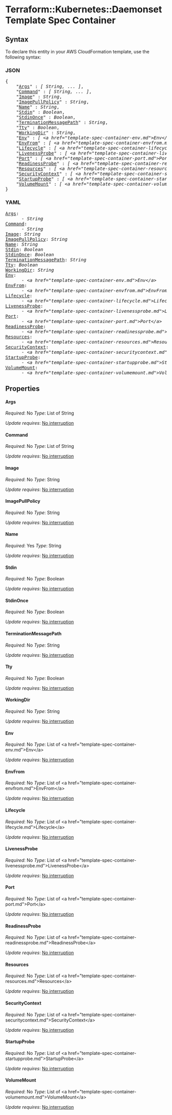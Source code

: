 # Terraform::Kubernetes::Daemonset Template Spec Container

## Syntax

To declare this entity in your AWS CloudFormation template, use the following syntax:

### JSON

<pre>
{
    "<a href="#args" title="Args">Args</a>" : <i>[ String, ... ]</i>,
    "<a href="#command" title="Command">Command</a>" : <i>[ String, ... ]</i>,
    "<a href="#image" title="Image">Image</a>" : <i>String</i>,
    "<a href="#imagepullpolicy" title="ImagePullPolicy">ImagePullPolicy</a>" : <i>String</i>,
    "<a href="#name" title="Name">Name</a>" : <i>String</i>,
    "<a href="#stdin" title="Stdin">Stdin</a>" : <i>Boolean</i>,
    "<a href="#stdinonce" title="StdinOnce">StdinOnce</a>" : <i>Boolean</i>,
    "<a href="#terminationmessagepath" title="TerminationMessagePath">TerminationMessagePath</a>" : <i>String</i>,
    "<a href="#tty" title="Tty">Tty</a>" : <i>Boolean</i>,
    "<a href="#workingdir" title="WorkingDir">WorkingDir</a>" : <i>String</i>,
    "<a href="#env" title="Env">Env</a>" : <i>[ &lt;a href=&#34;template-spec-container-env.md&#34;&gt;Env&lt;/a&gt;, ... ]</i>,
    "<a href="#envfrom" title="EnvFrom">EnvFrom</a>" : <i>[ &lt;a href=&#34;template-spec-container-envfrom.md&#34;&gt;EnvFrom&lt;/a&gt;, ... ]</i>,
    "<a href="#lifecycle" title="Lifecycle">Lifecycle</a>" : <i>[ &lt;a href=&#34;template-spec-container-lifecycle.md&#34;&gt;Lifecycle&lt;/a&gt;, ... ]</i>,
    "<a href="#livenessprobe" title="LivenessProbe">LivenessProbe</a>" : <i>[ &lt;a href=&#34;template-spec-container-livenessprobe.md&#34;&gt;LivenessProbe&lt;/a&gt;, ... ]</i>,
    "<a href="#port" title="Port">Port</a>" : <i>[ &lt;a href=&#34;template-spec-container-port.md&#34;&gt;Port&lt;/a&gt;, ... ]</i>,
    "<a href="#readinessprobe" title="ReadinessProbe">ReadinessProbe</a>" : <i>[ &lt;a href=&#34;template-spec-container-readinessprobe.md&#34;&gt;ReadinessProbe&lt;/a&gt;, ... ]</i>,
    "<a href="#resources" title="Resources">Resources</a>" : <i>[ &lt;a href=&#34;template-spec-container-resources.md&#34;&gt;Resources&lt;/a&gt;, ... ]</i>,
    "<a href="#securitycontext" title="SecurityContext">SecurityContext</a>" : <i>[ &lt;a href=&#34;template-spec-container-securitycontext.md&#34;&gt;SecurityContext&lt;/a&gt;, ... ]</i>,
    "<a href="#startupprobe" title="StartupProbe">StartupProbe</a>" : <i>[ &lt;a href=&#34;template-spec-container-startupprobe.md&#34;&gt;StartupProbe&lt;/a&gt;, ... ]</i>,
    "<a href="#volumemount" title="VolumeMount">VolumeMount</a>" : <i>[ &lt;a href=&#34;template-spec-container-volumemount.md&#34;&gt;VolumeMount&lt;/a&gt;, ... ]</i>
}
</pre>

### YAML

<pre>
<a href="#args" title="Args">Args</a>: <i>
      - String</i>
<a href="#command" title="Command">Command</a>: <i>
      - String</i>
<a href="#image" title="Image">Image</a>: <i>String</i>
<a href="#imagepullpolicy" title="ImagePullPolicy">ImagePullPolicy</a>: <i>String</i>
<a href="#name" title="Name">Name</a>: <i>String</i>
<a href="#stdin" title="Stdin">Stdin</a>: <i>Boolean</i>
<a href="#stdinonce" title="StdinOnce">StdinOnce</a>: <i>Boolean</i>
<a href="#terminationmessagepath" title="TerminationMessagePath">TerminationMessagePath</a>: <i>String</i>
<a href="#tty" title="Tty">Tty</a>: <i>Boolean</i>
<a href="#workingdir" title="WorkingDir">WorkingDir</a>: <i>String</i>
<a href="#env" title="Env">Env</a>: <i>
      - &lt;a href=&#34;template-spec-container-env.md&#34;&gt;Env&lt;/a&gt;</i>
<a href="#envfrom" title="EnvFrom">EnvFrom</a>: <i>
      - &lt;a href=&#34;template-spec-container-envfrom.md&#34;&gt;EnvFrom&lt;/a&gt;</i>
<a href="#lifecycle" title="Lifecycle">Lifecycle</a>: <i>
      - &lt;a href=&#34;template-spec-container-lifecycle.md&#34;&gt;Lifecycle&lt;/a&gt;</i>
<a href="#livenessprobe" title="LivenessProbe">LivenessProbe</a>: <i>
      - &lt;a href=&#34;template-spec-container-livenessprobe.md&#34;&gt;LivenessProbe&lt;/a&gt;</i>
<a href="#port" title="Port">Port</a>: <i>
      - &lt;a href=&#34;template-spec-container-port.md&#34;&gt;Port&lt;/a&gt;</i>
<a href="#readinessprobe" title="ReadinessProbe">ReadinessProbe</a>: <i>
      - &lt;a href=&#34;template-spec-container-readinessprobe.md&#34;&gt;ReadinessProbe&lt;/a&gt;</i>
<a href="#resources" title="Resources">Resources</a>: <i>
      - &lt;a href=&#34;template-spec-container-resources.md&#34;&gt;Resources&lt;/a&gt;</i>
<a href="#securitycontext" title="SecurityContext">SecurityContext</a>: <i>
      - &lt;a href=&#34;template-spec-container-securitycontext.md&#34;&gt;SecurityContext&lt;/a&gt;</i>
<a href="#startupprobe" title="StartupProbe">StartupProbe</a>: <i>
      - &lt;a href=&#34;template-spec-container-startupprobe.md&#34;&gt;StartupProbe&lt;/a&gt;</i>
<a href="#volumemount" title="VolumeMount">VolumeMount</a>: <i>
      - &lt;a href=&#34;template-spec-container-volumemount.md&#34;&gt;VolumeMount&lt;/a&gt;</i>
</pre>

## Properties

#### Args

_Required_: No
_Type_: List of String

_Update requires_: [No interruption](https://docs.aws.amazon.com/AWSCloudFormation/latest/UserGuide/using-cfn-updating-stacks-update-behaviors.html#update-no-interrupt)

#### Command

_Required_: No
_Type_: List of String

_Update requires_: [No interruption](https://docs.aws.amazon.com/AWSCloudFormation/latest/UserGuide/using-cfn-updating-stacks-update-behaviors.html#update-no-interrupt)

#### Image

_Required_: No
_Type_: String

_Update requires_: [No interruption](https://docs.aws.amazon.com/AWSCloudFormation/latest/UserGuide/using-cfn-updating-stacks-update-behaviors.html#update-no-interrupt)

#### ImagePullPolicy

_Required_: No
_Type_: String

_Update requires_: [No interruption](https://docs.aws.amazon.com/AWSCloudFormation/latest/UserGuide/using-cfn-updating-stacks-update-behaviors.html#update-no-interrupt)

#### Name

_Required_: Yes
_Type_: String

_Update requires_: [No interruption](https://docs.aws.amazon.com/AWSCloudFormation/latest/UserGuide/using-cfn-updating-stacks-update-behaviors.html#update-no-interrupt)

#### Stdin

_Required_: No
_Type_: Boolean

_Update requires_: [No interruption](https://docs.aws.amazon.com/AWSCloudFormation/latest/UserGuide/using-cfn-updating-stacks-update-behaviors.html#update-no-interrupt)

#### StdinOnce

_Required_: No
_Type_: Boolean

_Update requires_: [No interruption](https://docs.aws.amazon.com/AWSCloudFormation/latest/UserGuide/using-cfn-updating-stacks-update-behaviors.html#update-no-interrupt)

#### TerminationMessagePath

_Required_: No
_Type_: String

_Update requires_: [No interruption](https://docs.aws.amazon.com/AWSCloudFormation/latest/UserGuide/using-cfn-updating-stacks-update-behaviors.html#update-no-interrupt)

#### Tty

_Required_: No
_Type_: Boolean

_Update requires_: [No interruption](https://docs.aws.amazon.com/AWSCloudFormation/latest/UserGuide/using-cfn-updating-stacks-update-behaviors.html#update-no-interrupt)

#### WorkingDir

_Required_: No
_Type_: String

_Update requires_: [No interruption](https://docs.aws.amazon.com/AWSCloudFormation/latest/UserGuide/using-cfn-updating-stacks-update-behaviors.html#update-no-interrupt)

#### Env

_Required_: No
_Type_: List of &lt;a href=&#34;template-spec-container-env.md&#34;&gt;Env&lt;/a&gt;

_Update requires_: [No interruption](https://docs.aws.amazon.com/AWSCloudFormation/latest/UserGuide/using-cfn-updating-stacks-update-behaviors.html#update-no-interrupt)

#### EnvFrom

_Required_: No
_Type_: List of &lt;a href=&#34;template-spec-container-envfrom.md&#34;&gt;EnvFrom&lt;/a&gt;

_Update requires_: [No interruption](https://docs.aws.amazon.com/AWSCloudFormation/latest/UserGuide/using-cfn-updating-stacks-update-behaviors.html#update-no-interrupt)

#### Lifecycle

_Required_: No
_Type_: List of &lt;a href=&#34;template-spec-container-lifecycle.md&#34;&gt;Lifecycle&lt;/a&gt;

_Update requires_: [No interruption](https://docs.aws.amazon.com/AWSCloudFormation/latest/UserGuide/using-cfn-updating-stacks-update-behaviors.html#update-no-interrupt)

#### LivenessProbe

_Required_: No
_Type_: List of &lt;a href=&#34;template-spec-container-livenessprobe.md&#34;&gt;LivenessProbe&lt;/a&gt;

_Update requires_: [No interruption](https://docs.aws.amazon.com/AWSCloudFormation/latest/UserGuide/using-cfn-updating-stacks-update-behaviors.html#update-no-interrupt)

#### Port

_Required_: No
_Type_: List of &lt;a href=&#34;template-spec-container-port.md&#34;&gt;Port&lt;/a&gt;

_Update requires_: [No interruption](https://docs.aws.amazon.com/AWSCloudFormation/latest/UserGuide/using-cfn-updating-stacks-update-behaviors.html#update-no-interrupt)

#### ReadinessProbe

_Required_: No
_Type_: List of &lt;a href=&#34;template-spec-container-readinessprobe.md&#34;&gt;ReadinessProbe&lt;/a&gt;

_Update requires_: [No interruption](https://docs.aws.amazon.com/AWSCloudFormation/latest/UserGuide/using-cfn-updating-stacks-update-behaviors.html#update-no-interrupt)

#### Resources

_Required_: No
_Type_: List of &lt;a href=&#34;template-spec-container-resources.md&#34;&gt;Resources&lt;/a&gt;

_Update requires_: [No interruption](https://docs.aws.amazon.com/AWSCloudFormation/latest/UserGuide/using-cfn-updating-stacks-update-behaviors.html#update-no-interrupt)

#### SecurityContext

_Required_: No
_Type_: List of &lt;a href=&#34;template-spec-container-securitycontext.md&#34;&gt;SecurityContext&lt;/a&gt;

_Update requires_: [No interruption](https://docs.aws.amazon.com/AWSCloudFormation/latest/UserGuide/using-cfn-updating-stacks-update-behaviors.html#update-no-interrupt)

#### StartupProbe

_Required_: No
_Type_: List of &lt;a href=&#34;template-spec-container-startupprobe.md&#34;&gt;StartupProbe&lt;/a&gt;

_Update requires_: [No interruption](https://docs.aws.amazon.com/AWSCloudFormation/latest/UserGuide/using-cfn-updating-stacks-update-behaviors.html#update-no-interrupt)

#### VolumeMount

_Required_: No
_Type_: List of &lt;a href=&#34;template-spec-container-volumemount.md&#34;&gt;VolumeMount&lt;/a&gt;

_Update requires_: [No interruption](https://docs.aws.amazon.com/AWSCloudFormation/latest/UserGuide/using-cfn-updating-stacks-update-behaviors.html#update-no-interrupt)

